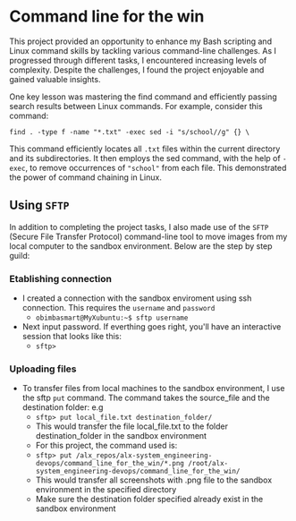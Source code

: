 # Command line for the win

This project provided an opportunity to enhance my Bash scripting and Linux command skills by tackling various command-line challenges. As I progressed through different tasks, I encountered increasing levels of complexity. Despite the challenges, I found the project enjoyable and gained valuable insights.

One key lesson was mastering the find command and efficiently passing search results between Linux commands. For example, consider this command:

`find . -type f -name "*.txt" -exec sed -i "s/school//g" {} \`

This command efficiently locates all `.txt` files within the current directory and its subdirectories. It then employs the sed command, with the help of `-exec`, to remove occurrences of `"school"` from each file. This demonstrated the power of command chaining in Linux.

## Using `SFTP`
In addition to completing the project tasks, I also made use of the `SFTP` (Secure File Transfer Protocol) command-line tool to move images from my local computer to the sandbox environment. Below are the step by step guild:

### Etablishing connection
- I created a connection with the sandbox enviroment using ssh connection. This requires the `username` and  `password`
    - `obimbasmart@MyXubuntu:~$ sftp username`
- Next input password. If everthing goes right, you'll have an interactive session that looks like this:
    - `sftp>`

### Uploading files
- To transfer files from local machines to the sandbox environment, I use the sftp `put` command. The command takes the source_file and the destination folder: e.g
    - `sftp> put local_file.txt destination_folder/`
    - This would transfer the file local_file.txt to the folder destination_folder in the sandbox environment
    - For this project, the command used is:
    - `sftp> put /alx_repos/alx-system_engineering-devops/command_line_for_the_win/*.png /root/alx-system_engineering-devops/command_line_for_the_win/`
    - This would transfer all screenshots with .png file to the sandbox environment in the specified directory
    - Make sure the destination folder specified already exist in the sandbox environment
